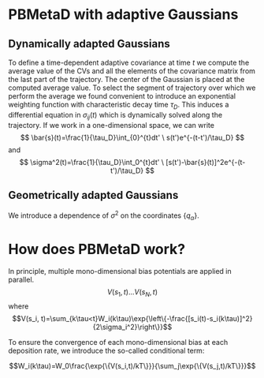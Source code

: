 
# PBMetaD with adaptive Gaussians

## Dynamically adapted Gaussians

To define a time-dependent adaptive covariance at time $t$ we compute the average value of the CVs and all the elements of the covariance matrix from the last part of the trajectory. The center of the Gaussian is placed at the computed average value. To select the segment of trajectory over which we perform the average we found convenient to introduce an exponential weighting function with characteristic decay time $\tau_D$. This induces a differential equation in $\sigma_{ij}(t)$ which is dynamically solved along the trajectory. If we work in a one-dimensional space, we can write 
$$
\bar{s}(t)=\frac{1}{\tau_D}\int_{0}^{t}dt' \ s(t')e^{-(t-t')/\tau_D}
$$
and 
$$
\sigma^2(t)=\frac{1}{\tau_D}\int_0^{t}dt' \ [s(t')-\bar{s}(t)]^2e^{-(t-t')/\tau_D}
$$

## Geometrically adapted Gaussians
We introduce a dependence of $\sigma^2$ on the coordinates $\{q_{\alpha}\}$. 


# How does PBMetaD work?
In principle, multiple mono-dimensional bias potentials are applied in parallel.
$$V(s_1, t)...V(s_N, t)$$
where
$$V(s_i, t)=\sum_{k\tau<t}W_i(k\tau)\exp{\left\{-\frac{[s_i(t)-s_i(k\tau)]^2}{2\sigma_i^2}\right\}}$$

To ensure the convergence of each mono-dimensional bias at each deposition rate, we introduce the so-called conditional term: 

$$W_i(k\tau)=W_0\frac{\exp{\{V(s_i,t)/kT\}}}{\sum_j\exp{\{V(s_j,t)/kT\}}}$$


